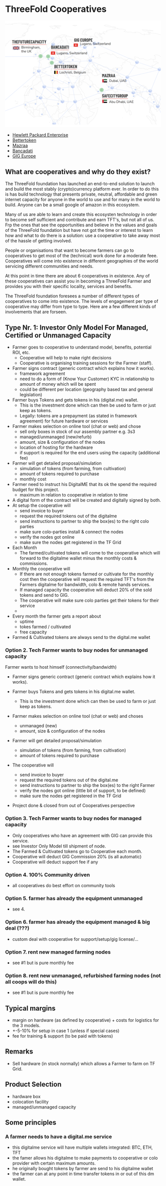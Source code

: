 # ThreeFold Cooperatives

![](../images/cooperatives.png)


* [Hewlett Packard Enterprise](/cooperatives/hewlettpackardenterprise.md)
* [Bettertoken](https://bettertoken.com/)
* [Mazraa](https://www.mazraa.io/)
* [Bancadati](/cooperatives/bancadati.md)
* [GIG Europe](https://www.gigeurope.tech/)



## What are cooperatives and why do they exist?

The ThreeFold foundation has launched an end-to-end solution to launch and build the most stably (crypto)currency platform ever. In order to do this is has build technology that presents private, neutral, affordable and green internet capacity for anyone in the world to use and for many in the world to build.  Anyone can be a small google of amazon in this ecosystem.

Many of us are able to learn and create this ecosysten technology in order to become self sufficient and contribute and earn TFT's, but not all of us.  Frp the ones that see the opportunities and believe in the values and goals of the ThreeFold foundation but have not got the time or interest to learn how and what to do there is a solution:  use a cooperative to take away most of the hassle of getting involved.

People or organisations that want to become farmers can go to cooperatives to get most of the (technical) work done for a moderate feee.  Cooperatives will come into existence in different geographies of the world servicing different communities and needs.

At this point in time there are about 6 cooperatives in existence.  Any of these cooperatives can assist you in becoming a ThreeFold Farmer and provides you with their specific locality, services and benefits.

The ThreeFold foundation foresees a number of different types of cooperatives to come into existence.  The levels of engagement per type of cooperative may differ from type to type.  Here are a few different kinds of involvements that are forseen.

## Type Nr. 1: Investor Only Model For Managed, Certified or Unmanaged Capacity


- Farmer goes to cooperative to understand model, benefits, potential ROI, etc.
    - Cooperative will help to make right decisions
    - Cooperative is organising training sessions for the Farmer (staff).
- Farmer signs contract (generic contract which explains how it works).
    - framework agreement
    - need to do a form of (Know Your Customer) KYC in relationship to amount of money which will be spent
    - could be different per location (geography based tax and general legislation)
- Farmer buys Tokens and gets tokens in his (digital.me) wallet.
    - This is the investment done which can then be used to farm or just keep as tokens.
    - Legally: tokens are a prepayment (as stated in framework agreement) for future hardware or services
- Farmer makes selection on online tool (chat or web) and chose
    - sell only boxes in stock of our assembly partner e.g. 3s3
    - managed/unmanaged (new/refurb)
    - amount, size & configuration of the nodes
    - location of hosting for the hardware
    - if support is required for the end users using the capacity (additional fee)
- Farmer will get detailed proposal/simulation
    - simulation of tokens (from farming, from cultivation)
    - amount of tokens required to purchase
    - monthly cost
- Farmer need to instruct his DigitalME that its ok the spend the required budget for this project.
    - maximum in relation to cooperative in relation to time
- A digital form of the contract will be created and digitally signed by both.
- At setup the cooperative will
    - send invoice to buyer
    - request the required tokens out of the digitalme
    - send instructions to partner to ship the box(es) to the right colo parties
    - make sure colo-parties install & connect the nodes
    - verify the nodes got online
    - make sure the nodes get registered in the TF Grid
- Each Month
    - The farmed/cultivated tokens will come to the cooperative which will forward to the digitalme wallet minus the monthly costs & commissions.
- Monthly the cooperative will
    - If there are not enough tokens farmed or cultivate for the monthly cost then the cooperative will request the required TFT's from the Farmers digitalme for bandwidth, colo & remote hands services.
    - If managed capacity the cooperative will deduct 20% of the sold tokens and send to GIG.
    - The cooperative will make sure colo parties get their tokens for their service
    -
- Every month the farmer gets a report about
    - uptime
    - tokes farmed / cultivated
    - free capacity
- Farmed & Cultivated tokens are always send to the digital.me wallet

### Option 2. Tech Farmer wants to buy nodes for unmanaged capacity

Farmer wants to host himself (connectivity/bandwidth)

- Farmer signs generic contract (generic contract which explains how it works).
- Farmer buys Tokens and gets tokens in his digital.me wallet.
    - This is the investment done which can then be used to farm or just keep as tokens.
- Farmer makes selection on online tool (chat or web) and choses
    - unmanaged (new)
    - amount, size & configuration of the nodes
- Farmer will get detailed proposal/simulation
    - simulation of tokens (from farming, from cultivation)
    - amount of tokens required to purchase
- The cooperative will
    - send invoice to buyer
    - request the required tokens out of the digital.me
    - send instructions to partner to ship the box(es) to the right Farmer
    - verify the nodes got online (little bit of support, to be defined)
    - make sure the nodes get registered in the TF Grid

- Project done & closed from out of Cooperatives perspective

### Option 3. Tech Farmer wants to buy nodes for managed capacity

- Only cooperatives who have an agreement with GIG can provide this service.
- see Investor Only Model till shipment of node.
- The Farmed & Cultivated tokens go to Cooperative each month.
- Cooperative will deduct GIG Commission 20% (is all automatic)
- Cooperative will deduct support fee if any

### Option 4. 100% Community driven

- all cooperatives do best effort on community tools

### Option 5. farmer has already the equipment unmanaged

- see 4.

### Option 6. farmer has already the equipment managed & big deal (???)

- custom deal with cooperative for support/setup/gig license/...

### Option 7. rent new managed farming nodes

- see #1 but is pure monthly fee

### Option 8. rent new unmanaged, refurbished farming nodes (not all coops will do this)

- see #1 but is pure monthly fee

## Typical margins

- margin on hardware (as defined by cooperative) + costs for logistics for the 3 models.
- +-5-10% for setup in case 1 (unless if special cases)
- fee for training & support (to be paid with tokens)

## Remarks

- Sell hardware (in stock normally) which allows a Farmer to farm on TF Grid.


## Product Selection

- hardware box
- colocation facility
- managed/unmanaged capacity


## Some principles

### A farmer needs to have a digital.me service

- this digitalme service will have multiple wallets integrated: BTC, ETH, TFT
- the famer allows his digitalme to make payments to cooperative or colo provider with certain maximum amounts.
- he originally bought tokens by farmer are send to his digitalme wallet
- the farmer can at any point in time transfer tokens in or out of this dm wallet.
